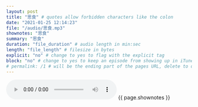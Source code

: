```yaml
---
layout: post
title: "思食" # quotes allow forbidden characters like the colon
date: "2021-01-25 12:14:23"
file: "/audio/思食.mp3"
shownotes: "思食"
summary: "思食"
duration: "file_duration" # audio length in min:sec
length: "file_length" # filesize in bytes
explicit: "no" # change to yes to flag with the explicit tag
block: "no" # change to yes to keep an episode from showing up in iTunes
# permalink: /1 # will be the ending part of the pages URL, delete to default to the title
---
```


<audio controls>
<source src="{{site.url}}{{site.baseurl}}{{ page.file }}" type="audio/x-mp3">
Your browser does not support the audio element.
</audio>
{{ page.shownotes }}

